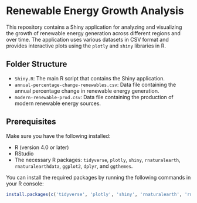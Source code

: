 # Renewable Energy Growth Analysis

This repository contains a Shiny application for analyzing and visualizing the growth of renewable energy generation across different regions and over time. The application uses various datasets in CSV format and provides interactive plots using the `plotly` and `shiny` libraries in R.

## Folder Structure

- `Shiny.R`: The main R script that contains the Shiny application.
- `annual-percentage-change-renewables.csv`: Data file containing the annual percentage change in renewable energy generation.
- `modern-renewable-prod.csv`: Data file containing the production of modern renewable energy sources.

## Prerequisites

Make sure you have the following installed:
- R (version 4.0 or later)
- RStudio
- The necessary R packages: `tidyverse`, `plotly`, `shiny`, `rnaturalearth`, `rnaturalearthdata`, `ggplot2`, `dplyr`, and `ggthemes`.

You can install the required packages by running the following commands in your R console:
```r
install.packages(c('tidyverse', 'plotly', 'shiny', 'rnaturalearth', 'rnaturalearthdata', 'ggplot2', 'dplyr', 'ggthemes'))
